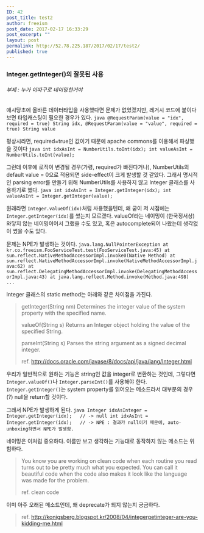 ```yaml
---
ID: 42
post_title: test2
author: freeism
post_date: 2017-02-17 16:33:29
post_excerpt: ""
layout: post
permalink: http://52.78.225.187/2017/02/17/test2/
published: true
---
```

### Integer.getInteger()의 잘못된 사용

###### 부제 : 누가 이따구로 네이밍한거야

애시당초에 올바른 데이터타입을 사용했다면 문제가 없었겠지만, 레거시 코드에 붙이다보면 타입캐스팅이 필요한 경우가 있다. `java
@RequestParam(value = "idx", required = true) String idx,
@RequestParam(value = "value", required = true) String value`

평상시라면, required=true인 값이기 때문에 apache commons를 이용해서 파싱했을 것이다 `java
int idxAsInt = NumberUtils.toInt(idx);
int valueAsInt = NumberUtils.toInt(value);`

그런데 이후에 로직이 변경될 경우(가령, required가 빠진다거나), NumberUtils의 default value = 0으로 적용되면 side-effect이 크게 발생할 것 같았다. 그래서 명시적인 parsing error를 만들기 위해 NumberUtils를 사용하지 않고 Integer 클래스를 사용하기로 했다. `java
int idxAsInt = Integer.getInteger(idx);
int valueAsInt = Integer.getInteger(value);`

원래라면 `Integer.valueOf(idx)`처럼 사용했을텐데, 왜 굳이 저 시점에는 `Integer.getInteger(idx)`를 썼는지 모르겠다. valueOf라는 네이밍이 (한국정서상) 와닿지 않는 네이밍이어서 그랬을 수도 있고, 혹은 autocomplete되어 나왔는데 생각없이 썼을 수도 있다.

문제는 NPE가 발생하는 것이다. `java.lang.NullPointerException
    at kr.co.freeism.FooServiceTest.test(FooServiceTest.java:45)
    at sun.reflect.NativeMethodAccessorImpl.invoke0(Native Method)
    at sun.reflect.NativeMethodAccessorImpl.invoke(NativeMethodAccessorImpl.java:62)
    at sun.reflect.DelegatingMethodAccessorImpl.invoke(DelegatingMethodAccessorImpl.java:43)
    at java.lang.reflect.Method.invoke(Method.java:498)
  ...`

Integer 클래스의 static method는 아래와 같은 차이점을 가진다.

> getInteger(String nm) Determines the integer value of the system property with the specified name.
> 
> valueOf(String s) Returns an Integer object holding the value of the specified String.
> 
> parseInt(String s) Parses the string argument as a signed decimal integer.
> 
> ref. http://docs.oracle.com/javase/8/docs/api/java/lang/Integer.html

우리가 일반적으로 원하는 기능은 string인 값을 integer로 변환하는 것인데, 그렇다면 `Integer.valueOf()`나 `Integer.parseInt()`를 사용해야 한다. `Integer.getInteger()`는 system property를 읽어오는 메소드라서 대부분의 경우(?) null을 return할 것이다.

그래서 NPE가 발생하게 된다. `java
Integer idxAsInteger = Integer.getInteger(idx);   // -> null
int idxAsInt = Integer.getInteger(idx);   // -> NPE : 결과가 null이기 때문에, auto-unboxing하면서 NPE가 발생함.`

네이밍은 이처럼 중요하다. 이름만 보고 생각하는 기능대로 동작하지 않는 메소드는 위험하다.

> You know you are working on clean code when each routine you read turns out to be pretty much what you expected. You can call it beautiful code when the code also makes it look like the language was made for the problem.
> 
> ref. clean code

이미 아주 오래된 메소드인데, 왜 deprecate가 되지 않는지 궁금하다.

> ref. http://konigsberg.blogspot.kr/2008/04/integergetinteger-are-you-kidding-me.html